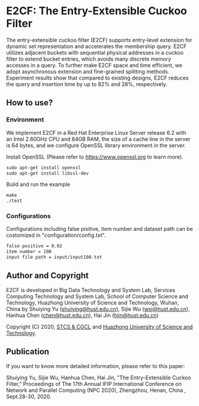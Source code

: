 # E2CF: The Entry-Extensible Cuckoo Filter
The entry-extensible cuckoo filter (E2CF) supports entry-level extension for dynamic set representation and accelerates the membership query. E2CF utilizes adjacent buckets with sequential physical addresses in a cuckoo filter to extend bucket entries, which avoids many discrete memory accesses in a query. To further make E2CF space and time efficient, we adopt asynchronous extension and fine-grained splitting methods. Experiment results show that compared to existing designs, E2CF reduces the query and insertion time by up to 82% and 28%, respectively.

## How to use?
### Environment
We implement E2CF in a Red Hat Enterprise Linux Server release 6.2 with an Intel 2.60GHz CPU and 64GB RAM, the size of a cache line in the server is 64 bytes, and we configure OpenSSL library environment in the server. 

Install OpenSSL (Please refer to https://www.openssl.org to learn more).

```txt
sudo apt-get install openssl
sudo apt-get install libssl-dev
```
Build and run the example

```txt
make
./test
```


### Configurations
Configurations including false pisitive, item number and dataset path can be costomized in "configuration/config.txt". 

```txt
false positive = 0.02
item number = 100
input file path = input/input100.txt
```


## Author and Copyright

E2CF is developed in Big Data Technology and System Lab, Services Computing Technology and System Lab, School of Computer Science and Technology, Huazhong University of Science and Technology, Wuhan, China by Shuiying Yu (shuiying@hust.edu.cn), Sijie Wu (wsj@hust.edu.cn), Hanhua Chen (chen@hust.edu.cn), Hai Jin (hjin@hust.edu.cn)

Copyright (C) 2020, [STCS & CGCL](http://grid.hust.edu.cn/) and [Huazhong University of Science and Technology](http://www.hust.edu.cn).

## Publication

If you want to know more detailed information, please refer to this paper:

Shuiying Yu, Sijie Wu, Hanhua Chen, Hai Jin, "The Entry-Extensible Cuckoo Filter," Proceedings of The 17th Annual IFIP International Conference on Network and Parallel Computing (NPC 2020), Zhengzhou, Henan, China , Sept.28-30, 2020.
